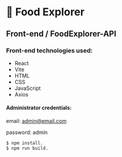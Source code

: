 # :fork_and_knife: Food Explorer

## Front-end / FoodExplorer-API

### Front-end technologies used:
- React
- Vite
- HTML
- CSS
- JavaScript
- Axios

#### Administrator credentials:

email: admin@email.com

password: admin

```
$ npm install.
$ npm run build.
```

